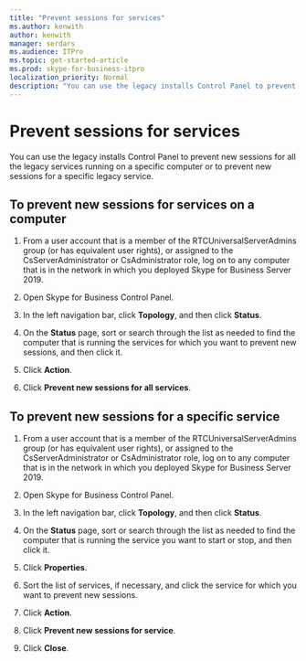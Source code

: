 ```yaml
---
title: "Prevent sessions for services"
ms.author: kenwith
author: kenwith
manager: serdars
ms.audience: ITPro
ms.topic: get-started-article
ms.prod: skype-for-business-itpro
localization_priority: Normal
description: "You can use the legacy installs Control Panel to prevent new sessions for all the legacy services running on a specific computer or to prevent new sessions for a specific legacy service."
---
```


# Prevent sessions for services

You can use the legacy installs Control Panel to prevent new sessions for all the legacy services running on a specific computer or to prevent new sessions for a specific legacy service.
  
## To prevent new sessions for services on a computer

1. From a user account that is a member of the RTCUniversalServerAdmins group (or has equivalent user rights), or assigned to the CsServerAdministrator or CsAdministrator role, log on to any computer that is in the network in which you deployed Skype for Business Server 2019.
    
2. Open Skype for Business Control Panel.
    
3. In the left navigation bar, click **Topology**, and then click **Status**.
    
4. On the **Status** page, sort or search through the list as needed to find the computer that is running the services for which you want to prevent new sessions, and then click it. 
    
5. Click **Action**.
    
6. Click **Prevent new sessions for all services**.
    
## To prevent new sessions for a specific service

1. From a user account that is a member of the RTCUniversalServerAdmins group (or has equivalent user rights), or assigned to the CsServerAdministrator or CsAdministrator role, log on to any computer that is in the network in which you deployed Skype for Business Server 2019.
    
2. Open Skype for Business Control Panel.
    
3. In the left navigation bar, click **Topology**, and then click **Status**.
    
4. On the **Status** page, sort or search through the list as needed to find the computer that is running the service you want to start or stop, and then click it. 
    
5. Click **Properties**.
    
6. Sort the list of services, if necessary, and click the service for which you want to prevent new sessions.
    
7. Click **Action**.
    
8. Click **Prevent new sessions for service**.
    
9. Click **Close**.
    

